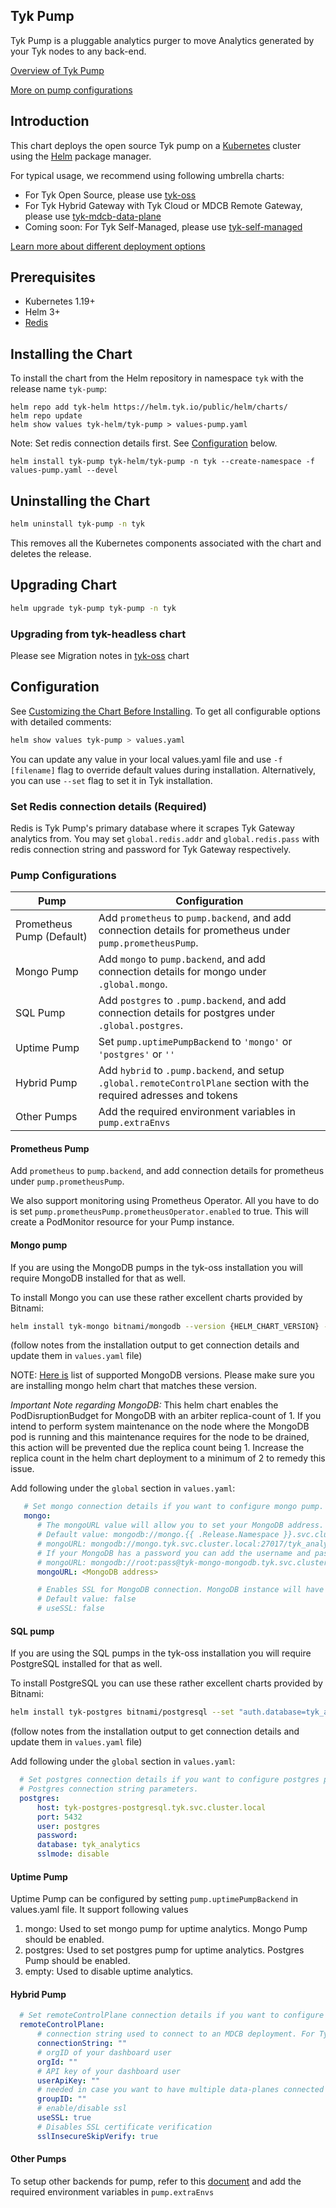 ## Tyk Pump
Tyk Pump is a pluggable analytics purger to move Analytics generated by your Tyk nodes to any back-end.

[Overview of Tyk Pump](https://tyk.io/docs/tyk-pump/)

[More on pump configurations](https://github.com/TykTechnologies/tyk-pump/blob/master/README.md#pumps--back-ends-supported)

## Introduction
This chart deploys the open source Tyk pump on a [Kubernetes](https://kubernetes.io/) cluster using the [Helm](https://helm.sh/) package manager.

For typical usage, we recommend using following umbrella charts:
* For Tyk Open Source, please use [tyk-oss](https://github.com/TykTechnologies/tyk-charts/tree/main/tyk-oss)
* For Tyk Hybrid Gateway with Tyk Cloud or MDCB Remote Gateway, please use [tyk-mdcb-data-plane](https://github.com/TykTechnologies/tyk-charts/tree/main/tyk-mdcb-data-plane)
* Coming soon: For Tyk Self-Managed, please use [tyk-self-managed](https://github.com/TykTechnologies/tyk-charts/tree/main/)

[Learn more about different deployment options](https://tyk.io/docs/apim/)

## Prerequisites
* Kubernetes 1.19+
* Helm 3+
* [Redis](https://tyk.io/docs/planning-for-production/redis/)

## Installing the Chart
To install the chart from the Helm repository in namespace `tyk` with the release name `tyk-pump`:

    helm repo add tyk-helm https://helm.tyk.io/public/helm/charts/
    helm repo update
    helm show values tyk-helm/tyk-pump > values-pump.yaml

Note: Set redis connection details first. See [Configuration](#configuration) below.

    helm install tyk-pump tyk-helm/tyk-pump -n tyk --create-namespace -f values-pump.yaml --devel

## Uninstalling the Chart

```bash
helm uninstall tyk-pump -n tyk
```
This removes all the Kubernetes components associated with the chart and deletes the release.

## Upgrading Chart

```bash
helm upgrade tyk-pump tyk-pump -n tyk
```

### Upgrading from tyk-headless chart
Please see Migration notes in [tyk-oss](https://github.com/TykTechnologies/tyk-charts/tree/main/tyk-oss) chart

## Configuration
See [Customizing the Chart Before Installing](https://helm.sh/docs/intro/using_helm/#customizing-the-chart-before-installing). To get all configurable options with detailed comments:

```bash
helm show values tyk-pump > values.yaml
```
You can update any value in your local values.yaml file and use `-f [filename]` flag to override default values during installation. Alternatively, you can use `--set` flag to set it in Tyk installation.

### Set Redis connection details (Required)
Redis is Tyk Pump's primary database where it scrapes Tyk Gateway analytics from. 
You may set `global.redis.addr` and `global.redis.pass` with redis connection string and password for Tyk Gateway respectively.

### Pump Configurations

| Pump                      | Configuration                                                                                              |
|---------------------------|------------------------------------------------------------------------------------------------------------| 
| Prometheus Pump (Default) | Add `prometheus` to `pump.backend`, and add connection details for prometheus under `pump.prometheusPump`. |
| Mongo Pump                | Add `mongo` to `pump.backend`, and add connection details for mongo under `.global.mongo`.                 |
| SQL Pump                  | Add `postgres` to `.pump.backend`, and add connection details for postgres under `.global.postgres`.       |
| Uptime Pump               | Set `pump.uptimePumpBackend` to `'mongo'` or `'postgres'` or `''`                                          |
| Hybrid Pump               | Add `hybrid` to `.pump.backend`, and setup `.global.remoteControlPlane` section with the required adresses and tokens           |
| Other Pumps               | Add the required environment variables in `pump.extraEnvs`                                                 |

#### Prometheus Pump
Add `prometheus` to `pump.backend`, and add connection details for prometheus under `pump.prometheusPump`. 

We also support monitoring using Prometheus Operator. All you have to do is set `pump.prometheusPump.prometheusOperator.enabled` to true.
This will create a PodMonitor resource for your Pump instance.

#### Mongo pump
If you are using the MongoDB pumps in the tyk-oss installation you will require MongoDB installed for that as well.

To install Mongo you can use these rather excellent charts provided by Bitnami:

```bash
helm install tyk-mongo bitnami/mongodb --version {HELM_CHART_VERSION} --set "replicaSet.enabled=true" -n tyk
```

(follow notes from the installation output to get connection details and update them in `values.yaml` file)

NOTE: [Here is](https://tyk.io/docs/planning-for-production/database-settings/) list of supported MongoDB versions. Please make sure you are installing mongo helm chart that matches these version.

*Important Note regarding MongoDB:* This helm chart enables the PodDisruptionBudget for MongoDB with an arbiter replica-count of 1. If you intend to perform system maintenance on the node where the MongoDB pod is running and this maintenance requires for the node to be drained, this action will be prevented due the replica count being 1. Increase the replica count in the helm chart deployment to a minimum of 2 to remedy this issue.


Add following under the `global` section in `values.yaml`:

```yaml
   # Set mongo connection details if you want to configure mongo pump.     
   mongo:
      # The mongoURL value will allow you to set your MongoDB address.
      # Default value: mongodb://mongo.{{ .Release.Namespace }}.svc.cluster.local:27017/tyk_analytics
      # mongoURL: mongodb://mongo.tyk.svc.cluster.local:27017/tyk_analytics
      # If your MongoDB has a password you can add the username and password to the url
      # mongoURL: mongodb://root:pass@tyk-mongo-mongodb.tyk.svc.cluster.local:27017/tyk_analytics?authSource=admin
      mongoURL: <MongoDB address>

      # Enables SSL for MongoDB connection. MongoDB instance will have to support that.
      # Default value: false
      # useSSL: false
```

#### SQL pump
If you are using the SQL pumps in the tyk-oss installation you will require PostgreSQL installed for that as well.

To install PostgreSQL you can use these rather excellent charts provided by Bitnami:

```bash
helm install tyk-postgres bitnami/postgresql --set "auth.database=tyk_analytics" -n tyk
```

(follow notes from the installation output to get connection details and update them in `values.yaml` file)

Add following under the `global` section in `values.yaml`:

```yaml
  # Set postgres connection details if you want to configure postgres pump.
  # Postgres connection string parameters.
  postgres:
      host: tyk-postgres-postgresql.tyk.svc.cluster.local
      port: 5432
      user: postgres
      password:
      database: tyk_analytics
      sslmode: disable
```

#### Uptime Pump
Uptime Pump can be configured by setting `pump.uptimePumpBackend` in values.yaml file. It support following values
1. mongo: Used to set mongo pump for uptime analytics. Mongo Pump should be enabled.
2. postgres: Used to set postgres pump for uptime analytics. Postgres Pump should be enabled.
3. empty: Used to disable uptime analytics.

#### Hybrid Pump

```yaml
  # Set remoteControlPlane connection details if you want to configure hybrid pump.
  remoteControlPlane:
      # connection string used to connect to an MDCB deployment. For Tyk Cloud users, you can get it from Tyk Cloud Console and retrieve the MDCB connection string.
      connectionString: ""
      # orgID of your dashboard user
      orgId: ""
      # API key of your dashboard user
      userApiKey: ""
      # needed in case you want to have multiple data-planes connected to the same redis instance
      groupID: ""
      # enable/disable ssl
      useSSL: true
      # Disables SSL certificate verification
      sslInsecureSkipVerify: true
```

#### Other Pumps
To setup other backends for pump, refer to this [document](https://github.com/TykTechnologies/tyk-pump/blob/master/README.md#pumps--back-ends-supported) and add the required environment variables in `pump.extraEnvs`

